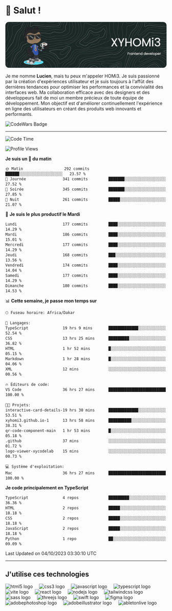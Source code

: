 # 👋 Salut !

![Header](./github-header-image.png)

Je me nomme **Lucien**, mais tu peux m'appeler HOMi3. Je suis passionné par la création d'expériences utilisateur et je suis toujours à l'affût des dernières tendances pour optimiser les performances et la convivialité des interfaces web. Ma collaboration efficace avec des designers et des développeurs fait de moi un membre précieux de toute équipe de développement. Mon objectif est d'améliorer continuellement l'expérience en ligne des utilisateurs en créant des produits web innovants et performants.

![CodeWars Badge](https://www.codewars.com/users/xyhomi3/badges/small)

---
<!--START_SECTION:waka-->
![Code Time](http://img.shields.io/badge/Code%20Time-66%20hrs%2054%20mins-blue)

![Profile Views](http://img.shields.io/badge/Vues%20du%20profil-662-blue)

**Je suis un 🐤 du matin** 

```text
🌞 Matin                  292 commits         ██████░░░░░░░░░░░░░░░░░░░   23.57 % 
🌆 Journée                341 commits         ███████░░░░░░░░░░░░░░░░░░   27.52 % 
🌃 Soirée                 345 commits         ███████░░░░░░░░░░░░░░░░░░   27.85 % 
🌙 Nuit                   261 commits         █████░░░░░░░░░░░░░░░░░░░░   21.07 % 
```
📅 **Je suis le plus productif le Mardi** 

```text
Lundi                    177 commits         ████░░░░░░░░░░░░░░░░░░░░░   14.29 % 
Mardi                    186 commits         ████░░░░░░░░░░░░░░░░░░░░░   15.01 % 
Mercredi                 177 commits         ████░░░░░░░░░░░░░░░░░░░░░   14.29 % 
Jeudi                    168 commits         ███░░░░░░░░░░░░░░░░░░░░░░   13.56 % 
Vendredi                 174 commits         ████░░░░░░░░░░░░░░░░░░░░░   14.04 % 
Samedi                   177 commits         ████░░░░░░░░░░░░░░░░░░░░░   14.29 % 
Dimanche                 180 commits         ████░░░░░░░░░░░░░░░░░░░░░   14.53 % 
```


📊 **Cette semaine, je passe mon temps sur** 

```text
🕑︎ Fuseau horaire: Africa/Dakar

💬 Langages: 
TypeScript               19 hrs 9 mins       █████████████░░░░░░░░░░░░   52.54 % 
CSS                      13 hrs 25 mins      █████████░░░░░░░░░░░░░░░░   36.82 % 
HTML                     1 hr 52 mins        █░░░░░░░░░░░░░░░░░░░░░░░░   05.15 % 
Markdown                 1 hr 28 mins        █░░░░░░░░░░░░░░░░░░░░░░░░   04.06 % 
XML                      12 mins             ░░░░░░░░░░░░░░░░░░░░░░░░░   00.56 % 

🔥 Éditeurs de code: 
VS Code                  36 hrs 27 mins      █████████████████████████   100.00 % 

🐱‍💻 Projets: 
interactive-card-details-19 hrs 30 mins      █████████████░░░░░░░░░░░░   53.51 % 
xyhomi3.github.io-1      13 hrs 58 mins      ██████████░░░░░░░░░░░░░░░   38.31 % 
qr-code-component-main   1 hr 53 mins        █░░░░░░░░░░░░░░░░░░░░░░░░   05.18 % 
.github                  37 mins             ░░░░░░░░░░░░░░░░░░░░░░░░░   01.72 % 
logo-viewer-xycodelab    15 mins             ░░░░░░░░░░░░░░░░░░░░░░░░░   00.73 % 

💻 Système d'exploitation: 
Mac                      36 hrs 27 mins      █████████████████████████   100.00 % 
```

**Je code principalement en TypeScript** 

```text
TypeScript               4 repos             █████████░░░░░░░░░░░░░░░░   36.36 % 
HTML                     2 repos             █████░░░░░░░░░░░░░░░░░░░░   18.18 % 
CSS                      2 repos             █████░░░░░░░░░░░░░░░░░░░░   18.18 % 
JavaScript               2 repos             █████░░░░░░░░░░░░░░░░░░░░   18.18 % 
Python                   1 repo              ██░░░░░░░░░░░░░░░░░░░░░░░   09.09 % 
```




 Last Updated on 04/10/2023 03:30:10 UTC
<!--END_SECTION:waka-->
---

## J'utilise ces technologies

<div align="left">
  <img src="https://skillicons.dev/icons?i=html" height="40" alt="html5 logo"  />
  <img width="12" />
  <img src="https://skillicons.dev/icons?i=css" height="40" alt="css3 logo"  />
  <img width="12" />
  <img src="https://skillicons.dev/icons?i=js" height="40" alt="javascript logo"  />
  <img width="12" />
  <img src="https://skillicons.dev/icons?i=ts" height="40" alt="typescript logo"  />
  <img width="12" />
  <img src="https://skillicons.dev/icons?i=vite" height="40" alt="vite logo"  />
  <img width="12" />
  <img src="https://skillicons.dev/icons?i=react" height="40" alt="react logo"  />
  <img width="12" />
  <img src="https://cdn.jsdelivr.net/gh/devicons/devicon/icons/nodejs/nodejs-original.svg" height="40" alt="nodejs logo"  />
  <img width="12" />
  <img src="https://skillicons.dev/icons?i=tailwind" height="40" alt="tailwindcss logo"  />
  <img width="12" />
  <img src="https://skillicons.dev/icons?i=sass" height="40" alt="sass logo"  />
  <img width="12" />
  <img src="https://skillicons.dev/icons?i=threejs" height="40" alt="threejs logo"  />
  <img width="12" />
  <img src="https://skillicons.dev/icons?i=swift" height="40" alt="swift logo"  />
  <img width="12" />
  <img src="https://skillicons.dev/icons?i=figma" height="40" alt="figma logo"  />
  <img width="12" />
  <img src="https://skillicons.dev/icons?i=ps" height="40" alt="adobephotoshop logo"  />
  <img width="12" />
  <img src="https://skillicons.dev/icons?i=ai" height="40" alt="adobeillustrator logo"  />
  <img width="12" />
  <img src="https://skillicons.dev/icons?i=ableton" height="40" alt="abletonlive logo"  />
</div>



